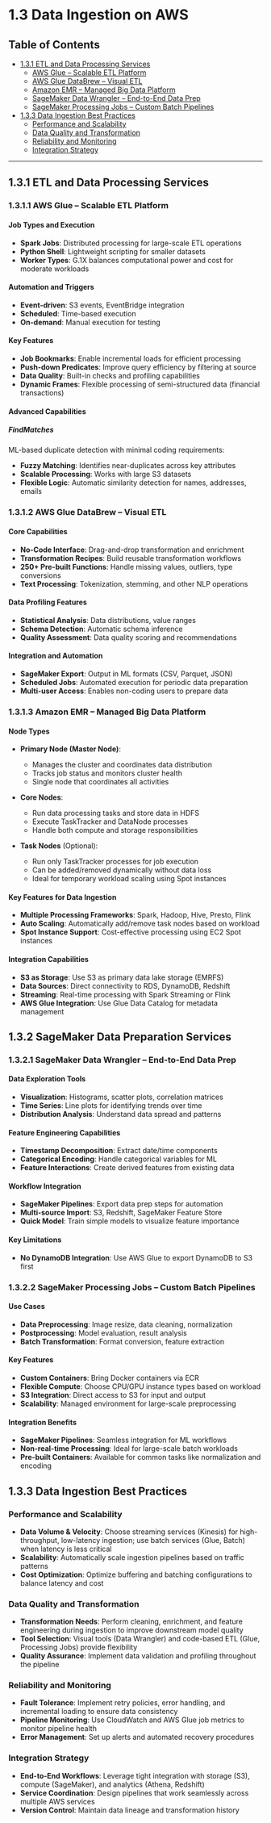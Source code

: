# 1.3 Data Ingestion on AWS


## Table of Contents

- [1.3.1 ETL and Data Processing Services](#131-etl-and-data-processing-services)
  - [AWS Glue – Scalable ETL Platform](#1311-aws-glue--scalable-etl-platform)
  - [AWS Glue DataBrew – Visual ETL](#1312-aws-glue-databrew--visual-etl)
  - [Amazon EMR – Managed Big Data Platform](#1313-amazon-emr--managed-big-data-platform)
  - [SageMaker Data Wrangler – End-to-End Data Prep](#1321-sagemaker-data-wrangler--end-to-end-data-prep)
  - [SageMaker Processing Jobs – Custom Batch Pipelines](#1322-sagemaker-processing-jobs--custom-batch-pipelines)
- [1.3.3 Data Ingestion Best Practices](#133-data-ingestion-best-practices)
  - [Performance and Scalability](#performance-and-scalability)
  - [Data Quality and Transformation](#data-quality-and-transformation)
  - [Reliability and Monitoring](#reliability-and-monitoring)
  - [Integration Strategy](#integration-strategy)

---

## 1.3.1 ETL and Data Processing Services

### 1.3.1.1 AWS Glue – Scalable ETL Platform

#### Job Types and Execution
- **Spark Jobs**: Distributed processing for large-scale ETL operations
- **Python Shell**: Lightweight scripting for smaller datasets
- **Worker Types**: G.1X balances computational power and cost for moderate workloads

#### Automation and Triggers
- **Event-driven**: S3 events, EventBridge integration
- **Scheduled**: Time-based execution
- **On-demand**: Manual execution for testing

#### Key Features
- **Job Bookmarks**: Enable incremental loads for efficient processing
- **Push-down Predicates**: Improve query efficiency by filtering at source
- **Data Quality**: Built-in checks and profiling capabilities
- **Dynamic Frames**: Flexible processing of semi-structured data (financial transactions)

#### Advanced Capabilities

##### FindMatches
ML-based duplicate detection with minimal coding requirements:
- **Fuzzy Matching**: Identifies near-duplicates across key attributes
- **Scalable Processing**: Works with large S3 datasets
- **Flexible Logic**: Automatic similarity detection for names, addresses, emails

### 1.3.1.2 AWS Glue DataBrew – Visual ETL

#### Core Capabilities
- **No-Code Interface**: Drag-and-drop transformation and enrichment
- **Transformation Recipes**: Build reusable transformation workflows
- **250+ Pre-built Functions**: Handle missing values, outliers, type conversions
- **Text Processing**: Tokenization, stemming, and other NLP operations

#### Data Profiling Features
- **Statistical Analysis**: Data distributions, value ranges
- **Schema Detection**: Automatic schema inference
- **Quality Assessment**: Data quality scoring and recommendations

#### Integration and Automation
- **SageMaker Export**: Output in ML formats (CSV, Parquet, JSON)
- **Scheduled Jobs**: Automated execution for periodic data preparation
- **Multi-user Access**: Enables non-coding users to prepare data

### 1.3.1.3 Amazon EMR – Managed Big Data Platform

####  Node Types
- **Primary Node (Master Node)**: 
  - Manages the cluster and coordinates data distribution
  - Tracks job status and monitors cluster health
  - Single node that coordinates all activities

- **Core Nodes**:
  - Run data processing tasks and store data in HDFS
  - Execute TaskTracker and DataNode processes
  - Handle both compute and storage responsibilities

- **Task Nodes** (Optional):
  - Run only TaskTracker processes for job execution
  - Can be added/removed dynamically without data loss
  - Ideal for temporary workload scaling using Spot instances

#### Key Features for Data Ingestion
- **Multiple Processing Frameworks**: Spark, Hadoop, Hive, Presto, Flink
- **Auto Scaling**: Automatically add/remove task nodes based on workload
- **Spot Instance Support**: Cost-effective processing using EC2 Spot instances

#### Integration Capabilities
- **S3 as Storage**: Use S3 as primary data lake storage (EMRFS)
- **Data Sources**: Direct connectivity to RDS, DynamoDB, Redshift
- **Streaming**: Real-time processing with Spark Streaming or Flink
- **AWS Glue Integration**: Use Glue Data Catalog for metadata management

## 1.3.2 SageMaker Data Preparation Services

### 1.3.2.1 SageMaker Data Wrangler – End-to-End Data Prep

#### Data Exploration Tools
- **Visualization**: Histograms, scatter plots, correlation matrices
- **Time Series**: Line plots for identifying trends over time
- **Distribution Analysis**: Understand data spread and patterns

#### Feature Engineering Capabilities
- **Timestamp Decomposition**: Extract date/time components
- **Categorical Encoding**: Handle categorical variables for ML
- **Feature Interactions**: Create derived features from existing data

#### Workflow Integration
- **SageMaker Pipelines**: Export data prep steps for automation
- **Multi-source Import**: S3, Redshift, SageMaker Feature Store
- **Quick Model**: Train simple models to visualize feature importance

#### Key Limitations
- **No DynamoDB Integration**: Use AWS Glue to export DynamoDB to S3 first

### 1.3.2.2 SageMaker Processing Jobs – Custom Batch Pipelines

#### Use Cases
- **Data Preprocessing**: Image resize, data cleaning, normalization
- **Postprocessing**: Model evaluation, result analysis
- **Batch Transformation**: Format conversion, feature extraction

#### Key Features
- **Custom Containers**: Bring Docker containers via ECR
- **Flexible Compute**: Choose CPU/GPU instance types based on workload
- **S3 Integration**: Direct access to S3 for input and output
- **Scalability**: Managed environment for large-scale preprocessing

#### Integration Benefits
- **SageMaker Pipelines**: Seamless integration for ML workflows
- **Non-real-time Processing**: Ideal for large-scale batch workloads
- **Pre-built Containers**: Available for common tasks like normalization and encoding

## 1.3.3 Data Ingestion Best Practices

### Performance and Scalability
- **Data Volume & Velocity**: Choose streaming services (Kinesis) for high-throughput, low-latency ingestion; use batch services (Glue, Batch) when latency is less critical
- **Scalability**: Automatically scale ingestion pipelines based on traffic patterns
- **Cost Optimization**: Optimize buffering and batching configurations to balance latency and cost

### Data Quality and Transformation
- **Transformation Needs**: Perform cleaning, enrichment, and feature engineering during ingestion to improve downstream model quality
- **Tool Selection**: Visual tools (Data Wrangler) and code-based ETL (Glue, Processing Jobs) provide flexibility
- **Quality Assurance**: Implement data validation and profiling throughout the pipeline

### Reliability and Monitoring
- **Fault Tolerance**: Implement retry policies, error handling, and incremental loading to ensure data consistency
- **Pipeline Monitoring**: Use CloudWatch and AWS Glue job metrics to monitor pipeline health
- **Error Management**: Set up alerts and automated recovery procedures

### Integration Strategy
- **End-to-End Workflows**: Leverage tight integration with storage (S3), compute (SageMaker), and analytics (Athena, Redshift)
- **Service Coordination**: Design pipelines that work seamlessly across multiple AWS services
- **Version Control**: Maintain data lineage and transformation history
